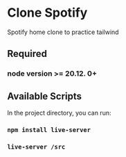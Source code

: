 # Clone Spotify

Spotify home clone to practice tailwind

## Required

### node version >= 20.12. 0+

## Available Scripts

In the project directory, you can run:

### `npm install live-server`

### `live-server /src`
